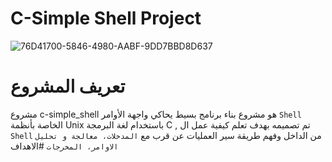 # C-Simple Shell Project
![76D41700-5846-4980-AABF-9DD7BBD8D637](https://github.com/user-attachments/assets/9dbb0f59-66bb-4d91-b5c0-98ef1be90dd3)
# تعريف المشروع
مشروع c-simple_shell هو مشروع بناء برنامج بسيط يحاكي واجهة الأوامر `Shell` الخاصة بأنظمة Unix باستخدام لغة البرمجة C , تم تصميمه بهدف تعلم كيفية عمل ال `Shell` من الداخل وفهم طريقة سير العمليات عن قرب مع `المدخلات، معالجة و تحليل الاوامر، المخرجات`
#الاهداف
